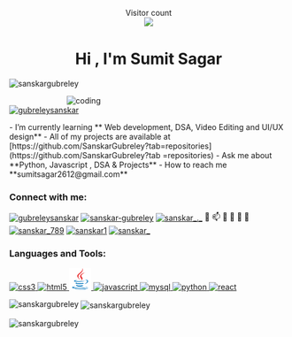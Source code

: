 <p align="center">
Visitor count<br>
<img src="https://profile-counter.glitch.me/SanskarGubreley/count.svg" />
</p>
<h1 align="center">Hi , I'm Sumit Sagar</h1>
<p align="left"> <img src="https://komarev.com/ghpvc/?username=sanskargubreley&label=Profile%20views&color=0 e75b6&style=flat" alt="sanskargubreley" /> </p>
<img align="right" alt="coding" width ="400" src="https://user-images.githubusercontent.com/46869388/89207039-b899e600-d5d7-11ea-90d 0-c894383d35b4.gif">
<p align="left"> <a href="https://twitter.com/gubreleysanskar" target="blank"><img src="https://img.shields.io/twitter/follow/gubreleysanskar?logo=twitter&style=for-the-badge" alt="gubreleysanskar" /></a> </p>
- I’m currently learning ** Web development, DSA, Video Editing and UI/UX design**
- All of my projects are available at [https://github.com/SanskarGubreley?tab=repositories](https://github.com/SanskarGubreley?tab =repositories)
- Ask me about **Python, Javascript , DSA & Projects**
- How to reach me **sumitsagar2612@gmail.com**
<h3 align="left">Connect with me:</h3>
<p align="left">
<a href="https://twitter.com/gubreleysanskar" target="blank"><img align="center" src="https://raw.githubusercontent.com/rahuldkjain/github-profile-readme-generator/master/src/i mages/icons/Social/twitter.svg" alt="gubreleysanskar" height="30" width="40" /></a>
<a href="https://linkedin.com/in/sanskar-gubreley" target="blank"><img align="center" src="https://raw.githubusercontent.com/rahuldkjain/github-profile-readme-generator/master/src/i mages/icons/Social/linked-in-alt.svg" alt="sanskar-gubreley" height="30" width="40" /></a>
<a href="https://www.instagram.com/sumitsagarrr/" target="blank"><img align="center" src="https://raw.githubusercontent.com/rahuldkjain/github-profile-readme-generator/master/src/i mages/icons/Social/instagram.svg" alt="sanskar_._" height="30" width="40" /></a>
👋
📫
💬
󰞵
🌱
🔭
 <a href="https://www.codechef.com/users/sanskar_789" target="blank"><img align="center" src="https://pbs.twimg.com/profile_images/1477930785537605633/ROTVNVz7_400x400.jpg" alt="sanskar_789" height="30" width="40" /></a>
<a href="https://www.hackerrank.com/sanskar1" target="blank"><img align="center" src="https://raw.githubusercontent.com/rahuldkjain/github-profile-readme-generator/master/src/i mages/icons/Social/hackerrank.svg" alt="sanskar1" height="30" width="40" /></a>
<a href="https://www.leetcode.com/sanskar_" target="blank"><img align="center" src="https://raw.githubusercontent.com/rahuldkjain/github-profile-readme-generator/master/src/i mages/icons/Social/leet-code.svg" alt="sanskar_" height="30" width="40" /></a>
</p>
<h3 align="left">Languages and Tools:</h3>
<p align="left"> <a href="https://www.w3schools.com/css/" target="_blank" rel="noreferrer"> <img src="https://raw.githubusercontent.com/devicons/devicon/master/icons/css3/css3-original-word mark.svg" alt="css3" width="40" height="40"/> </a> <a href="https://www.w3.org/html/" target="_blank" rel="noreferrer"> <img src="https://raw.githubusercontent.com/devicons/devicon/master/icons/html5/html5-original-wor dmark.svg" alt="html5" width="40" height="40"/> </a> <a href="https://www.java.com" target="_blank" rel="noreferrer"> <img src="https://raw.githubusercontent.com/devicons/devicon/master/icons/java/java-original.svg" alt="java" width="40" height="40"/> </a> <a href="https://developer.mozilla.org/en-US/docs/Web/JavaScript" target="_blank" rel="noreferrer"> <img src="https://raw.githubusercontent.com/devicons/devicon/master/icons/javascript/javascript-origi nal.svg" alt="javascript" width="40" height="40"/> </a> <a href="https://www.mysql.com/" target="_blank" rel="noreferrer"> <img src="https://raw.githubusercontent.com/devicons/devicon/master/icons/mysql/mysql-original-wor dmark.svg" alt="mysql" width="40" height="40"/> </a> <a href="https://www.python.org" target="_blank" rel="noreferrer"> <img src="https://raw.githubusercontent.com/devicons/devicon/master/icons/python/python-original.sv g" alt="python" width="40" height="40"/> </a> <a href="https://reactjs.org/" target="_blank" rel="noreferrer"> <img src="https://raw.githubusercontent.com/devicons/devicon/master/icons/react/react-original-word mark.svg" alt="react" width="40" height="40"/> </a> </p>
<p><img align="left" src="https://github-readme-stats.vercel.app/api/top-langs?username=sanskargubreley&show_ic ons=true&locale=en&layout=compact" alt="sanskargubreley" /></p>
<p>&nbsp;<img align="center" src="https://github-readme-stats.vercel.app/api?username=sanskargubreley&show_icons=true& locale=en" alt="sanskargubreley" /></p>

<p><img align="center" src="https://github-readme-streak-stats.herokuapp.com/?user=sanskargubreley&" alt="sanskargubreley" /></p>

<!---
mostpalon3/mostpalon3 is a ✨ special ✨ repository because its `README.md` (this file) appears on your GitHub profile.
You can click the Preview link to take a look at your changes.
--->
